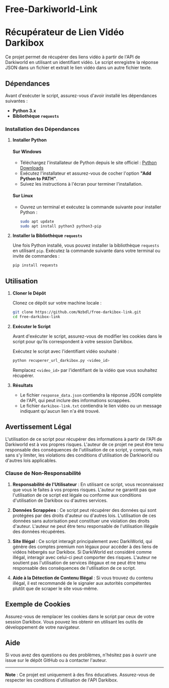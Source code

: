 # Free-Darkiworld-Link

# Récupérateur de Lien Vidéo Darkibox

Ce projet permet de récupérer des liens vidéo à partir de l'API de Darkiworld en utilisant un identifiant vidéo. Le script enregistre la réponse JSON dans un fichier et extrait le lien vidéo dans un autre fichier texte.

## Dépendances

Avant d'exécuter le script, assurez-vous d'avoir installé les dépendances suivantes :

- **Python 3.x**
- **Bibliothèque `requests`**

### Installation des Dépendances

1. **Installer Python**

   #### Sur Windows

   - Téléchargez l'installateur de Python depuis le site officiel : [Python Downloads](https://www.python.org/downloads/windows/)
   - Exécutez l'installateur et assurez-vous de cocher l'option **"Add Python to PATH"**.
   - Suivez les instructions à l'écran pour terminer l'installation.

   #### Sur Linux

   - Ouvrez un terminal et exécutez la commande suivante pour installer Python :
     ```bash
     sudo apt update
     sudo apt install python3 python3-pip
     ```

2. **Installer la Bibliothèque `requests`**

   Une fois Python installé, vous pouvez installer la bibliothèque `requests` en utilisant `pip`. Exécutez la commande suivante dans votre terminal ou invite de commandes :
   ```bash
   pip install requests
   ```

## Utilisation

1. **Cloner le Dépôt**

   Clonez ce dépôt sur votre machine locale :
   ```bash
   git clone https://github.com/Nzbdl/free-darkibox-link.git
   cd free-darkibox-link
   ```

2. **Exécuter le Script**

   Avant d'exécuter le script, assurez-vous de modifier les cookies dans le script pour qu'ils correspondent à votre session Darkibox.

   Exécutez le script avec l'identifiant vidéo souhaité :
   ```bash
   python recuperer_url_darkibox.py <video_id>
   ```

   Remplacez `<video_id>` par l'identifiant de la vidéo que vous souhaitez récupérer.

3. **Résultats**

   - Le fichier `response_data.json` contiendra la réponse JSON complète de l'API, qui peut inclure des informations scrappées.
   - Le fichier `darkibox-link.txt` contiendra le lien vidéo ou un message indiquant qu'aucun lien n'a été trouvé.

## Avertissement Légal

L'utilisation de ce script pour récupérer des informations à partir de l'API de Darkiworld est à vos propres risques. L'auteur de ce projet ne peut être tenu responsable des conséquences de l'utilisation de ce script, y compris, mais sans s'y limiter, les violations des conditions d'utilisation de Darkiworld ou d'autres lois applicables.

### Clause de Non-Responsabilité

1. **Responsabilité de l'Utilisateur** : En utilisant ce script, vous reconnaissez que vous le faites à vos propres risques. L'auteur ne garantit pas que l'utilisation de ce script est légale ou conforme aux conditions d'utilisation de Darkibox ou d'autres services.

2. **Données Scrappées** : Ce script peut récupérer des données qui sont protégées par des droits d'auteur ou d'autres lois. L'utilisation de ces données sans autorisation peut constituer une violation des droits d'auteur. L'auteur ne peut être tenu responsable de l'utilisation illégale des données récupérées.

3. **Site Illégal** : Ce script interagit principalement avec DarkiWorld, qui génère des comptes premium non légaux pour accéder à des liens de vidéos hébergés sur Darkibox. Si DarkiWorld est considéré comme illégal, interagir avec celui-ci peut comporter des risques. L'auteur ne soutient pas l'utilisation de services illégaux et ne peut être tenu responsable des conséquences de l'utilisation de ce script.

4. **Aide à la Détection de Contenu Illégal** : Si vous trouvez du contenu illégal, il est recommandé de le signaler aux autorités compétentes plutôt que de scraper le site vous-même.

## Exemple de Cookies

Assurez-vous de remplacer les cookies dans le script par ceux de votre session Darkibox. Vous pouvez les obtenir en utilisant les outils de développement de votre navigateur.

## Aide

Si vous avez des questions ou des problèmes, n'hésitez pas à ouvrir une issue sur le dépôt GitHub ou à contacter l'auteur.

---

**Note** : Ce projet est uniquement à des fins éducatives. Assurez-vous de respecter les conditions d'utilisation de l'API Darkibox.

